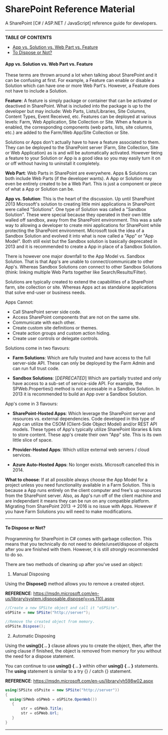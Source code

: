 # SharePoint Reference Material 

A SharePoint [C# / ASP.NET / JavaScript] reference guide for developers.

---

**TABLE OF CONTENTS**
 
* [App vs. Solution vs. Web Part vs. Feature](#AppSolutionWebPartFeature) 
* [To Dispose or Not?](#DisposeOrNot) 
 
#### <a name="AppSolutionWebPartFeature"></a>App vs. Solution vs. Web Part vs. Feature

These terms are thrown around a lot when talking about SharePoint and it can be confusing at first. For example, a Feature can enable or disable a Solution which can have one or more Web Part's. However, a Feature does not have to include a Solution.

**Feature**: A feature is simply package or container that can be activated or deactived in SharePoint. What is included into the package is up to the developer but may include: Web Parts, Lists/Libraries, Site Columns, Content Types, Event Received, etc. Features can be deployed at various levels: Farm, Web Application, Site Collection or Site. When a feature is enabled, the corresponding components (web parts, lists, site columns, etc.) are added to the Farm/Web App/Site Collection or Site.

Solutions or Apps don't actually have to have a feature associated to them. They can be deployed to the SharePoint server (Farm, Site Collection, Site or Web Application) as is and will be automatically activated. However tieing a feature to your Solution or App is a good idea so you may easily turn it on or off without having to uninstall it completely.

**Web Part**: Web Parts in SharePoint are everywhere. Apps & Solutions can both include Web Parts (if the developer wants). A App or Solution may even be entirely created to be a Web Part. This is just a component or piece of what a App or Solution can be.

**App vs. Solution**: This is the heart of the discussion. Up until SharePoint 2013 Microsoft's solution to creating little mini applications in SharePoint were called "Solutions". One type of Solution was called a "Sandbox Solution". These were special because they operated in their own little walled off sandbox, away from the SharePoint environment. This was a safe way to allowing a developer to create mini applications for SharePoint while protecting the SharePoint environment. Microsoft took the idea of a Sandbox Solution and evolved it into what is now called a "App" or "App Model". Both still exist but the Sandbox solution is basically deprecated in 2013 and it is recommended to create a App in place of a Sandbox Solution.

There is however one major downfall to the App Model vs. Sandbox Solution. That is that App's are unable to connect/communicate to other App's. Whereas Sandbox Solutions _can_ connect to other Sandbox Solutions (think: linking multiple Web Parts together like Search/Results/Filter).

Solutions are typically created to extend the capabilities of a SharePoint farm, site collection or site. Whereas Apps act as standalone applications that solve end-user or business needs. 

Apps Cannot:
+ Call SharePoint server side code.
+ Access SharePoint components that are not on the same site.
+ Communicate with each other.
+ Create custom site definitions or themes.
+ Create action groups and custom action hiding.
+ Create user controls or delegate controls.

Solutions come in two flavours:
+ **Farm Solutions**: Which are fully trusted and have access to the full server-side API. These can only be deployed by the Farm Admin and can run full trust code.

+ **Sandbox Solutions**: [_DEPRECATED_] Which are partially trusted and only have access to a sub-set of service-side API. For example, the SPWeb.Properties() method is not accessable in a Sandbox Solution. In 2013 it is recommended to build an App over a Sandbox Solution. 

App's come in 3 flavours:
+ **SharePoint-Hosted Apps**: Which leverage the SharePoint server and resources vs. external dependencies. Code developed in this type of App can utilize the CSOM (Client-Side Object Model) and/or REST API models. These types of App's typically utilize SharePoint libraries & lists to store content. These app's create their own "App" site. This is its own little slice of space.

+ **Provider-Hosted Apps**: Which utilize external web servers / cloud services.

+ **Azure Auto-Hosted Apps**: No longer exists. Microsoft cancelled this in 2014.

**What to choose**: If at all possible always choose the App Model for a project unless you need functionality available in a Farm Solution. This is because a App runs entirely on the client computer and free's up resources from the SharePoint server. Also, as App's run off of the client machine and are independant it means they can be run on any compatible platform. Migrating from SharePoint 2013 -> 2016 is no issue with Apps. However if you have Farm Solutions you will need to make modifications.

---

#### <a name="DisposeOrNot"></a>To Dispose or Not? 

Programming for SharePoint in C# comes with garbage collection. This means that you technically do not need to delete/unset/dispose of objects after you are finished with them. However, it is still _strongly_ recommended to do so.

There are two methods of cleaning up after you've used an object:

1. Manual Disposing

Using the **Dispose()** method allows you to remove a created object.

**REFERENCE**: https://msdn.microsoft.com/en-us/library/system.idisposable.dispose(v=vs.110).aspx

```cs
//Create a new SPSite object and call it "oSPSite".
oSPSite = new SPSite("http://server");

//Remove the created object from memory.
oSPSite.Dispose();
```

2. Automatic Disposing

Using the **using(){ .. }** clause allows you to create the object, then, after the using clause if finished, the object is removed from memory for you without the need for a dispose statement.

You can continue to use **using() { .. }** within other **using() { .. }** statements. The **using** statement is similar to a try {} / catch {} statement.

**REFERENCE**: https://msdn.microsoft.com/en-us/library/yh598w02.aspx

```cs
using(SPSite oSPsite = new SPSite("http://server"))
{
  using(SPWeb oSPWeb = oSPSite.OpenWeb())
   {
       str = oSPWeb.Title;
       str = oSPWeb.Url;
   }
}
```

---
